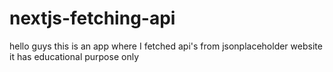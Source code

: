 # nextjs-fetching-api
hello guys this is an app where I fetched api's from jsonplaceholder website it has educational purpose only
